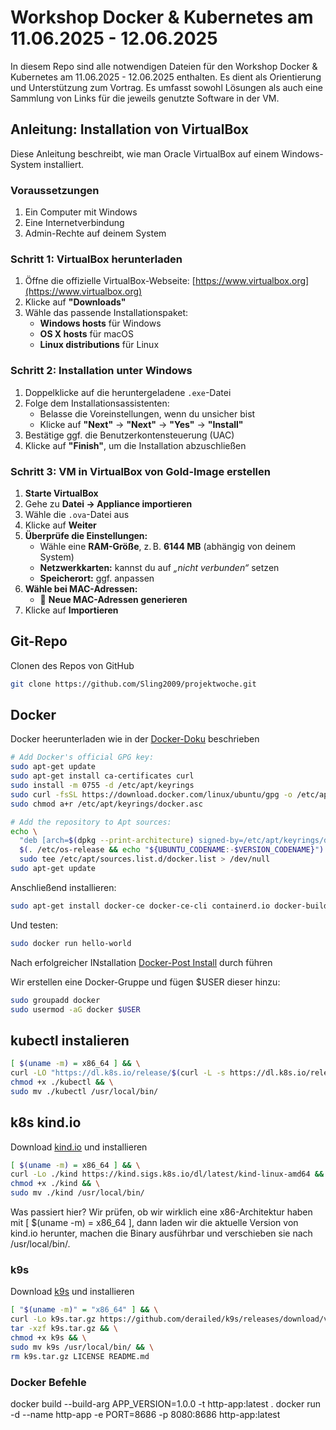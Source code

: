 # Workshop Docker & Kubernetes am 11.06.2025 - 12.06.2025
In diesem Repo sind alle notwendigen Dateien für den Workshop Docker & Kubernetes am 11.06.2025 - 12.06.2025 enthalten. Es dient als Orientierung und Unterstützung zum Vortrag. Es umfasst sowohl Lösungen als auch eine Sammlung von Links für die jeweils genutzte Software in der VM.

## Anleitung: Installation von VirtualBox

Diese Anleitung beschreibt, wie man Oracle VirtualBox auf einem Windows-System installiert.

### Voraussetzungen

1. Ein Computer mit Windows  
2. Eine Internetverbindung  
3. Admin-Rechte auf deinem System  

### Schritt 1: VirtualBox herunterladen

1. Öffne die offizielle VirtualBox-Webseite: [https://www.virtualbox.org](https://www.virtualbox.org)  
2. Klicke auf **"Downloads"**  
3. Wähle das passende Installationspaket:  
   - **Windows hosts** für Windows  
   - **OS X hosts** für macOS  
   - **Linux distributions** für Linux  

### Schritt 2: Installation unter Windows

1. Doppelklicke auf die heruntergeladene `.exe`-Datei  
2. Folge dem Installationsassistenten:  
   - Belasse die Voreinstellungen, wenn du unsicher bist  
   - Klicke auf **"Next"** → **"Next"** → **"Yes"** → **"Install"**  
3. Bestätige ggf. die Benutzerkontensteuerung (UAC)  
4. Klicke auf **"Finish"**, um die Installation abzuschließen  

### Schritt 3: VM in VirtualBox von Gold-Image erstellen

1. **Starte VirtualBox**  
2. Gehe zu **Datei → Appliance importieren**  
3. Wähle die `.ova`-Datei aus  
4. Klicke auf **Weiter**  
5. **Überprüfe die Einstellungen:**  
   - Wähle eine **RAM-Größe**, z. B. **6144 MB** (abhängig von deinem System)  
   - **Netzwerkkarten:** kannst du auf _„nicht verbunden“_ setzen  
   - **Speicherort:** ggf. anpassen  
6. **Wähle bei MAC-Adressen:**  
   - 🔘 **Neue MAC-Adressen generieren**  
7. Klicke auf **Importieren**  

## Git-Repo
Clonen des Repos von GitHub
```bash
git clone https://github.com/Sling2009/projektwoche.git
```
## Docker
Docker heerunterladen wie in der [Docker-Doku](https://docs.docker.com/engine/install/ubuntu/#install-using-the-repository) beschrieben
```bash
# Add Docker's official GPG key:
sudo apt-get update
sudo apt-get install ca-certificates curl
sudo install -m 0755 -d /etc/apt/keyrings
sudo curl -fsSL https://download.docker.com/linux/ubuntu/gpg -o /etc/apt/keyrings/docker.asc
sudo chmod a+r /etc/apt/keyrings/docker.asc

# Add the repository to Apt sources:
echo \
  "deb [arch=$(dpkg --print-architecture) signed-by=/etc/apt/keyrings/docker.asc] https://download.docker.com/linux/ubuntu \
  $(. /etc/os-release && echo "${UBUNTU_CODENAME:-$VERSION_CODENAME}") stable" | \
  sudo tee /etc/apt/sources.list.d/docker.list > /dev/null
sudo apt-get update
```
Anschließend installieren:
```bash
sudo apt-get install docker-ce docker-ce-cli containerd.io docker-buildx-plugin docker-compose-plugin
```
Und testen:
```bash
sudo docker run hello-world
```
Nach erfolgreicher INstallation [Docker-Post Install](https://docs.docker.com/engine/install/linux-postinstall/) durch führen

Wir erstellen eine Docker-Gruppe und fügen $USER dieser hinzu:
```bash
sudo groupadd docker
sudo usermod -aG docker $USER
```

## kubectl instalieren
```bash
[ $(uname -m) = x86_64 ] && \
curl -LO "https://dl.k8s.io/release/$(curl -L -s https://dl.k8s.io/release/stable.txt)/bin/linux/amd64/kubectl" && \
chmod +x ./kubectl && \
sudo mv ./kubectl /usr/local/bin/
```

## k8s kind.io
Download [kind.io](https://kind.sigs.k8s.io/) und installieren
```bash
[ $(uname -m) = x86_64 ] && \
curl -Lo ./kind https://kind.sigs.k8s.io/dl/latest/kind-linux-amd64 && \
chmod +x ./kind && \
sudo mv ./kind /usr/local/bin/
```
Was passiert hier? Wir prüfen, ob wir wirklich eine x86-Architektur haben mit [ $(uname -m) = x86_64 ], dann laden wir die aktuelle Version von kind.io herunter, machen die Binary ausführbar und verschieben sie nach /usr/local/bin/.

### k9s
Download [k9s](https://k9scli.io/) und installieren
```bash
[ "$(uname -m)" = "x86_64" ] && \
curl -Lo k9s.tar.gz https://github.com/derailed/k9s/releases/download/v0.50.4/k9s_Linux_amd64.tar.gz && \
tar -xzf k9s.tar.gz && \
chmod +x k9s && \
sudo mv k9s /usr/local/bin/ && \
rm k9s.tar.gz LICENSE README.md
```

### Docker Befehle
docker build --build-arg APP_VERSION=1.0.0 -t http-app:latest .
docker run -d --name http-app -e PORT=8686 -p 8080:8686 http-app:latest
